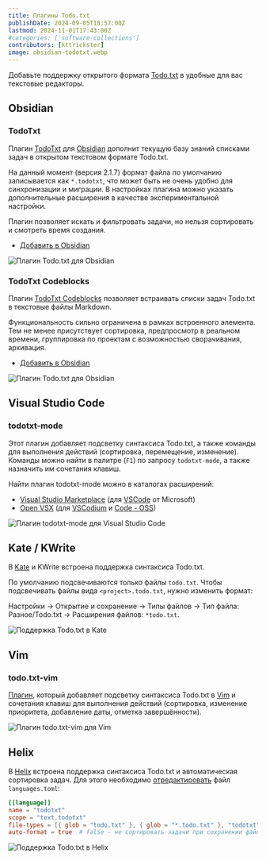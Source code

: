 ```yaml
---
title: Плагины Todo.txt
publishDate: 2024-09-05T18:57:00Z
lastmod: 2024-11-01T17:43:00Z
#categories: ['software-collections']
contributors: [kttrickster]
image: obsidian-todotxt.webp
---
```


Добавьте поддержку открытого формата [Todo.txt](/wiki/todo-txt) в удобные для
вас текстовые редакторы.

<!--more-->

## Obsidian

### TodoTxt

Плагин [TodoTxt](https://github.com/mvgrimes/obsidian-todotxt-plugin#readme) для
[Obsidian](https://obsidian.md) дополнит текущую базу знаний списками задач в
открытом текстовом формате Todo.txt.

На данный момент (версия 2.1.7) формат файла по умолчанию записывается как
`*.todotxt`, что может быть не очень удобно для синхронизации и миграции. В
настройках плагина можно указать дополнительные расширения в качестве
экспериментальной настройки.

Плагин позволяет искать и фильтровать задачи, но нельзя сортировать и смотреть
время создания.

- [Добавить в Obsidian](obsidian://show-plugin?id=todotxt)

![Плагин Todo.txt для Obsidian](obsidian-todotxt.webp)

### TodoTxt Codeblocks

Плагин [TodoTxt Codeblocks] позволяет встраивать списки задач Todo.txt в
текстовые файлы Markdown.

Функциональность сильно ограничена в рамках встроенного элемента. Тем не менее
присутствует сортировка, предпросмотр в реальном времени, группировка по
проектам с возможностью сворачивания, архивация.

- [Добавить в Obsidian](obsidian://show-plugin?id=todotxt-codeblocks)

![Плагин Todo.txt для Obsidian](obsidian-todotxt-codeblocks.webp)

[TodoTxt Codeblocks]: https://github.com/benjamonnguyen/obsidian-todotxt-codeblocks#readme

## Visual Studio Code

### todotxt-mode

Этот плагин добавляет подсветку синтаксиса Todo.txt, а также команды для
выполнения действий (сортировка, перемещение, изменение). Команды можно найти
в палитре (`F1`) по запросу `todotxt-mode`, а также назначить им сочетания
клавиш.

Найти плагин todotxt-mode можно в каталогах расширений:
- [Visual Studio Marketplace](https://marketplace.visualstudio.com/items?itemName=davraamides.todotxt-mode)
(для [VSCode] от Microsoft)
- [Open VSX](https://open-vsx.org/extension/davraamides/todotxt-mode)
(для [VSCodium] и [Code - OSS])

[VSCode]: https://code.visualstudio.com
[VSCodium]: https://vscodium.com
[Code - OSS]: https://github.com/microsoft/vscode

![Плагин todotxt-mode для Visual Studio Code](vscode-todotxt-mode.webp)

## Kate / KWrite

В [Kate](https://kate-editor.org) и KWrite встроена поддержка синтаксиса
Todo.txt.

По умолчанию подсвечиваются только файлы `todo.txt`. Чтобы подсвечивать файлы
вида `<project>.todo.txt`, нужно изменить формат:

Настройки → Открытие и сохранение → Типы файлов → Тип файла: Разное/Todo.txt
→ Расширения файлов: `*todo.txt`.

![Поддержка Todo.txt в Kate](kate-todotxt.webp)

## Vim

### todo.txt-vim

[Плагин](https://github.com/freitass/todo.txt-vim), который добавляет подсветку
синтаксиса Todo.txt в [Vim](https://www.vim.org) и сочетания клавиш для
выполнения действий (сортировка, изменение приоритета, добавление даты, отметка
завершённости).

![Плагин todo.txt-vim для Vim](vim-todotxt.webp)

## Helix

В [Helix](https://helix-editor.com) встроена поддержка синтаксиса Todo.txt и
автоматическая сортировка задач. Для этого необходимо [отредактировать] файл
`languages.toml`:

[отредактировать]: https://docs.helix-editor.com/languages.html

```toml
[[language]]
name = "todotxt"
scope = "text.todotxt"
file-types = [{ glob = "todo.txt" }, { glob = "*.todo.txt" }, "todotxt"]
auto-format = true  # false - не сортировать задачи при сохранении файла
```

![Поддержка Todo.txt в Helix](helix-todotxt.webp)